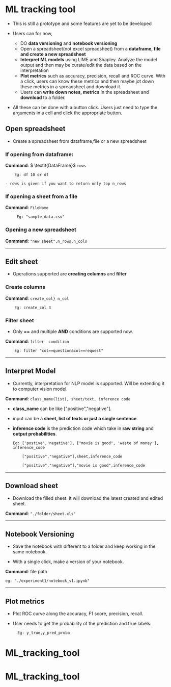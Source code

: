 # ML tracking tool 

- This is still a prototype and some features are yet to be developed

- Users can for now,

    - DO **data versioning** and **notebook versioning**
    - Open a spreadsheet(not excel spreadsheet) from a **dataframe, file and create a new spreadsheet**
    - **Interpret ML models** using LIME and Shapley. Analyze the model output and then may be curate/edit the data based on the interpretation
    - **Plot metrics** such as accuracy, precision, recall and ROC curve. With a click, users can know these metrics and then maybe jot down these metrics in a spreadsheet and download it.
    - Users can **write down notes, metrics** in the spreadsheet and **download** to a folder.

- All these can be done with a button click. Users just need to type the arguments in a cell and click the appropriate button.

## Open spreadsheet

- Create a spreadsheet from dataframe,file or a new spreadsheet


### If opening from **dataframe**:

   **Command**: $ \textit{DataFrame}$ `rows`
    
        Eg: df 10 or df
        
    - rows is given if you want to return only top n_rows
    
    
### If opening a sheet from a **file**

 **Command**: `FileName`
 
         Eg: "sample_data.csv"
         
### Opening a **new spreadsheet**

   **Command**: `"new sheet",n_rows,n_cols`

-------------------------------------------------------------------------------------------------------------------------------

## Edit sheet

- Operations supported are **creating columns** and **filter**

### Create columns

**Command**: `create_col} n_col`

        Eg: create_col 3
        
### Filter sheet

- Only **==** and multiple **AND** conditions are supported now. 

**Command**: `filter  condition`

        Eg: filter "col==question&col==request"
        


-------------------------------------------------------------------------------------------------------------------------------

## Interpret Model

- Currently, interpretation for NLP model is supported. Will be extending it to computer vision model.

**Command**: `class_name(list), sheet/text, inference code`

- **class_name** can be like ["positive","negative"]. 

- input can be a **sheet, list of texts or just a single sentence**.

- **inference code** is the prediction code which take in **raw string** and **output probabilities**.

      Eg: ['postive','negative'], ["movie is good", 'waste of money'], inference_code
      
          ["positive","negative"],sheet,inference_code
            
          ["positive","negative"],"movie is good",inference_code

--------------------------------------------------------------------------------------------------------------------------------

## Download sheet

- Download the filled sheet. It will download the latest created and edited sheet.

**Command**: `"./folder/sheet.xls"`

-------------------------------------------------------------------------------------------------------------------------------

## Notebook Versioning

- Save the notebook with different to a folder and keep working in the same notebook.

- With a single click, make a version of your notebook.

**Command**: file path

    eg: "./experiment1/notebook_v1.ipynb"

--------------------------------------------------------------------------------------------------------------------------------

## Plot metrics

- Plot ROC curve along the accuracy, F1 score, precision, recall.

- User needs to get the probability of the prediction and true labels.

        Eg: y_true,y_pred_proba
# ML_tracking_tool
# ML_tracking_tool
